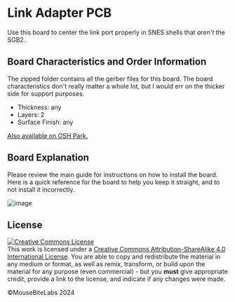 # Link Adapter PCB

Use this board to center the link port properly in SNES shells that *aren't* the SGB2.

## Board Characteristics and Order Information

The zipped folder contains all the gerber files for this board. The board characteristics don't really matter a whole lot, but I would err on the thicker side for support purposes.

- Thickness: any
- Layers: 2
- Surface Finish: any

<a href="https://oshpark.com/shared_projects/MZ2FDhuA">Also available on OSH Park.</a>

## Board Explanation

Please review the main guide for instructions on how to install the board. Here is a quick reference for the board to help you keep it straight, and to not install it incorrectly.

![image](https://github.com/user-attachments/assets/2bb81463-de5b-410b-b482-efc81aafc8af)

## License

<a rel="license" href="http://creativecommons.org/licenses/by-sa/4.0/"><img alt="Creative Commons License" style="border-width:0" src="https://i.creativecommons.org/l/by-sa/4.0/80x15.png" /></a><br />This work is licensed under a <a rel="license" href="http://creativecommons.org/licenses/by-sa/4.0/">Creative Commons Attribution-ShareAlike 4.0 International License</a>. You are able to copy and redistribute the material in any medium or format, as well as remix, transform, or build upon the material for any purpose (even commercial) - but you **must** give appropriate credit, provide a link to the license, and indicate if any changes were made.

©MouseBiteLabs 2024
